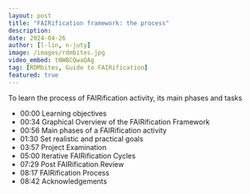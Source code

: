 ```yaml
---
layout: post
title: "FAIRification framework: the process"
description: 
date: 2024-04-26
author: [l-lin, n-juty]
image: /images/rdmbites.jpg
video_embed: tNWBCQwaQAg
tag: [RDMbites, Guide to FAIRification]
featured: true
---
```


To learn the process of FAIRification activity, its main phases and tasks

- 00:00 Learning objectives
- 00:34 Graphical Overview of the FAIRification Framework
- 00:56 Main phases of a FAIRification activity
- 01:30 Set realistic and practical goals
- 03:57 Project Examination
- 05:00 Iterative FAIRification Cycles
- 07:29 Post FAIRification Review
- 08:17 FAIRification Process
- 08:42 Acknowledgements